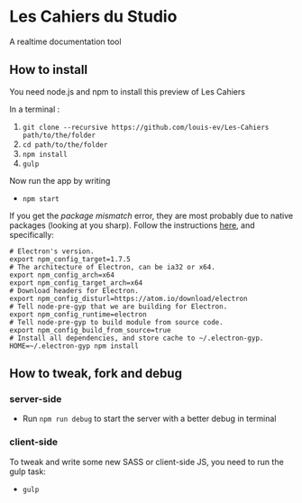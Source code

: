 # Les Cahiers du Studio

A realtime documentation tool 

## How to install

You need node.js and npm to install this preview of Les Cahiers

In a terminal : 

1. `git clone --recursive https://github.com/louis-ev/Les-Cahiers path/to/the/folder`
2. `cd path/to/the/folder`
3. `npm install`
4. `gulp`

Now run the app by writing

* `npm start`

If you get the *package mismatch* error, they are most probably due to native packages (looking at you sharp). Follow the instructions [here](https://github.com/electron/electron/blob/master/docs/tutorial/using-native-node-modules.md), and specifically:

```
# Electron's version.
export npm_config_target=1.7.5
# The architecture of Electron, can be ia32 or x64.
export npm_config_arch=x64
export npm_config_target_arch=x64
# Download headers for Electron.
export npm_config_disturl=https://atom.io/download/electron
# Tell node-pre-gyp that we are building for Electron.
export npm_config_runtime=electron
# Tell node-pre-gyp to build module from source code.
export npm_config_build_from_source=true
# Install all dependencies, and store cache to ~/.electron-gyp.
HOME=~/.electron-gyp npm install
```

## How to tweak, fork and debug

### server-side

* Run `npm run debug` to start the server with a better debug in terminal

### client-side

To tweak and write some new SASS or client-side JS, you need to run the gulp task:

* `gulp`